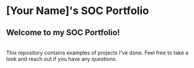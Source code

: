 # [Your Name]'s SOC Portfolio 

## Welcome to my SOC Portfolio!  <br />
<br /> 
This repository contains examples of projects I've done. Feel free to take a look and reach out if you have any questions. 

### 
